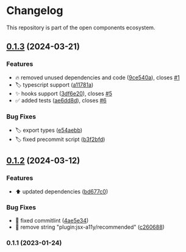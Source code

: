 # Changelog

This repository is part of the open components ecosystem.

## [0.1.3](https://github.com/texttree/template-rcl/compare/v0.1.2...v0.1.3) (2024-03-21)


### Features

* :fire: removed unused dependencies and code ([9ce540a](https://github.com/texttree/template-rcl/commit/9ce540af7d21e638e729ac3bd822f2954df444ca)), closes [#1](https://github.com/texttree/template-rcl/issues/1)
* :label: typescript support ([a11781a](https://github.com/texttree/template-rcl/commit/a11781aaa31b528ea783df18654458efae6de489))
* :sparkles: hooks support ([3df6e20](https://github.com/texttree/template-rcl/commit/3df6e20df10bfec6265057184a4b86573a7b5177)), closes [#5](https://github.com/texttree/template-rcl/issues/5)
* :white_check_mark: added tests ([ae6dd8d](https://github.com/texttree/template-rcl/commit/ae6dd8d2a8ff2ca94b4b6c492efb15e66cd684f1)), closes [#6](https://github.com/texttree/template-rcl/issues/6)


### Bug Fixes

* :label: export types ([e54aebb](https://github.com/texttree/template-rcl/commit/e54aebb70776d0afe0c7cb97841aaa32c2da3386))
* :label: fixed precommit script ([b3f2bfd](https://github.com/texttree/template-rcl/commit/b3f2bfdb83c37f1462da31e775e1411d37bb0fd7))

## [0.1.2](https://github.com/texttree/template-rcl/compare/v0.1.1...v0.1.2) (2024-03-12)

### Features

- :arrow_up: updated dependencies ([bd677c0](https://github.com/texttree/template-rcl/commit/bd677c0bf92b439374bdcb41976e0c72b8c2dab8))

### Bug Fixes

- :rotating_light: fixed commitlint ([4ae5e34](https://github.com/texttree/template-rcl/commit/4ae5e3415f5a3bb66ec650d91d4d736761139018))
- :wrench: remove string "plugin:jsx-a11y/recommended" ([c260688](https://github.com/texttree/template-rcl/commit/c260688780f295603e81a557797e7aa305151fa9))

### 0.1.1 (2023-01-24)
